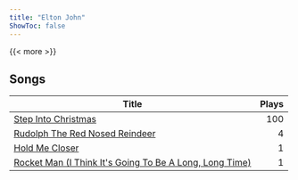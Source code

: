 ```yaml
---
title: "Elton John"
ShowToc: false
---
```


{{< more >}}

## Songs
Title | Plays 
----- | -----: 
[Step Into Christmas](/songs/step-into-christmas) | 100
[Rudolph The Red Nosed Reindeer](/songs/rudolph-the-red-nosed-reindeer) | 4
[Hold Me Closer](/songs/hold-me-closer) | 1
[Rocket Man (I Think It's Going To Be A Long, Long Time)](/songs/rocket-man-i-think-its-going-to-be-a-long-long-time) | 1

